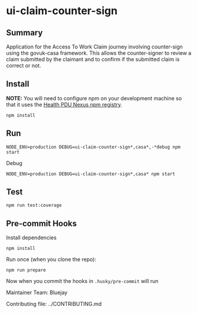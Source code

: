 # ui-claim-counter-sign

## Summary

Application for the Access To Work Claim journey involving counter-sign using the govuk-casa framework. This allows the counter-signer to review a claim submitted by the claimant and to confirm if the submitted claim is correct or not.

## Install

**NOTE:** You will need to configure npm on your development machine so that it uses
the [Health PDU Nexus npm registry](https://dwpdigital.atlassian.net/wiki/spaces/EN/pages/56725768926/Nexus#Nexus-npm).

```
npm install
```

## Run

```
NODE_ENV=production DEBUG=ui-claim-counter-sign*,casa*,-*debug npm start
```
Debug
```
NODE_ENV=production DEBUG=ui-claim-counter-sign*,casa* npm start
```
## Test

```
npm run test:coverage
```

## Pre-commit Hooks

Install dependencies

```shell
npm install
```

Run once (when you clone the repo):

```shell
npm run prepare
```

Now when you commit the hooks in `.husky/pre-commit` will run


Maintainer Team: Bluejay

Contributing file: ../CONTRIBUTING.md
